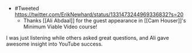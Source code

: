 - #Tweeted https://twitter.com/ErikNewhard/status/1331473244969336832?s=20
    - Thanks [[Ali Abdaal]] for the guest appearance in [[Cam Houser]]'s Minimum Viable Video course!

I was just listening while others asked great questions, and Ali gave awesome insight into YouTube success.
